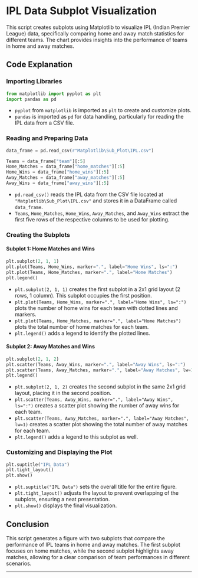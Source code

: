 # IPL Data Subplot Visualization

This script creates subplots using Matplotlib to visualize IPL (Indian Premier League) data, specifically comparing home and away match statistics for different teams. The chart provides insights into the performance of teams in home and away matches.

## Code Explanation

### Importing Libraries

```python
from matplotlib import pyplot as plt
import pandas as pd
```

- `pyplot` from `matplotlib` is imported as `plt` to create and customize plots.
- `pandas` is imported as `pd` for data handling, particularly for reading the IPL data from a CSV file.

### Reading and Preparing Data

```python
data_frame = pd.read_csv(r"Matplotlib\Sub_Plot\IPL.csv")

Teams = data_frame["team"][:5]
Home_Matches = data_frame["home_matches"][:5]
Home_Wins = data_frame["home_wins"][:5]
Away_Matches = data_frame["away_matches"][:5]
Away_Wins = data_frame["away_wins"][:5]
```

- `pd.read_csv()` reads the IPL data from the CSV file located at `"Matplotlib\Sub_Plot\IPL.csv"` and stores it in a DataFrame called `data_frame`.
- `Teams`, `Home_Matches`, `Home_Wins`, `Away_Matches`, and `Away_Wins` extract the first five rows of the respective columns to be used for plotting.

### Creating the Subplots

#### Subplot 1: Home Matches and Wins

```python
plt.subplot(2, 1, 1)
plt.plot(Teams, Home_Wins, marker=".", label="Home Wins", ls=":")
plt.plot(Teams, Home_Matches, marker=".", label="Home Matches")
plt.legend()
```

- `plt.subplot(2, 1, 1)` creates the first subplot in a 2x1 grid layout (2 rows, 1 column). This subplot occupies the first position.
- `plt.plot(Teams, Home_Wins, marker=".", label="Home Wins", ls=":")` plots the number of home wins for each team with dotted lines and markers.
- `plt.plot(Teams, Home_Matches, marker=".", label="Home Matches")` plots the total number of home matches for each team.
- `plt.legend()` adds a legend to identify the plotted lines.

#### Subplot 2: Away Matches and Wins

```python
plt.subplot(2, 1, 2)
plt.scatter(Teams, Away_Wins, marker=".", label="Away Wins", ls=":")
plt.scatter(Teams, Away_Matches, marker=".", label="Away Matches", lw=1)
plt.legend()
```

- `plt.subplot(2, 1, 2)` creates the second subplot in the same 2x1 grid layout, placing it in the second position.
- `plt.scatter(Teams, Away_Wins, marker=".", label="Away Wins", ls=":")` creates a scatter plot showing the number of away wins for each team.
- `plt.scatter(Teams, Away_Matches, marker=".", label="Away Matches", lw=1)` creates a scatter plot showing the total number of away matches for each team.
- `plt.legend()` adds a legend to this subplot as well.

### Customizing and Displaying the Plot

```python
plt.suptitle("IPL Data")
plt.tight_layout()
plt.show()
```

- `plt.suptitle("IPL Data")` sets the overall title for the entire figure.
- `plt.tight_layout()` adjusts the layout to prevent overlapping of the subplots, ensuring a neat presentation.
- `plt.show()` displays the final visualization.

## Conclusion

This script generates a figure with two subplots that compare the performance of IPL teams in home and away matches. The first subplot focuses on home matches, while the second subplot highlights away matches, allowing for a clear comparison of team performances in different scenarios.

---